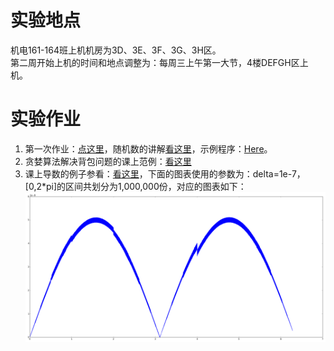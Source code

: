 # 实验地点  
机电161-164班上机机房为3D、3E、3F、3G、3H区。  
第二周开始上机的时间和地点调整为：每周三上午第一大节，4楼DEFGH区上机。  
# 实验作业  
1. 第一次作业：[点这里](https://github.com/liuii/guestBook/blob/master/assignments2016/finalAssignment.md)，随机数的讲解[看这里](https://github.com/liuii/guestBook/blob/master/assignments2016/random.md)，示例程序：[Here](https://github.com/liuii/guestBook/blob/master/assignments2016/camel.cpp)。  
2. 贪婪算法解决背包问题的课上范例：[看这里](https://github.com/liuii/guestBook/blob/master/assignments2016/packets.cpp)  
3. 课上导数的例子参看：[看这里](https://github.com/liuii/guestBook/blob/master/assignments2016/dsinx.cpp)，下面的图表使用的参数为：delta=1e-7，[0,2*pi]的区间共划分为1,000,000份，对应的图表如下：
![](https://github.com/liuii/guestBook/blob/master/assignments2016/dsinx.png?raw=true)
